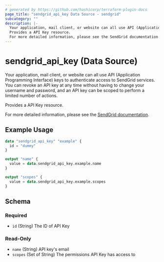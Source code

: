 ```yaml
---
# generated by https://github.com/hashicorp/terraform-plugin-docs
page_title: "sendgrid_api_key Data Source - sendgrid"
subcategory: ""
description: |-
  Your application, mail client, or website can all use API (Application Programming Interface) keys to authenticate access to SendGrid services. You can revoke an API key at any time without having to change your username and password, and an API key can be scoped to perform a limited number of actions.
  Provides a API Key resource.
  For more detailed information, please see the SendGrid documentation https://docs.sendgrid.com/ui/account-and-settings/api-keys.
---
```


# sendgrid_api_key (Data Source)

Your application, mail client, or website can all use API (Application Programming Interface) keys to authenticate access to SendGrid services. You can revoke an API key at any time without having to change your username and password, and an API key can be scoped to perform a limited number of actions.

Provides a API Key resource.

For more detailed information, please see the [SendGrid documentation](https://docs.sendgrid.com/ui/account-and-settings/api-keys).

## Example Usage

```terraform
data "sendgrid_api_key" "example" {
  id = "dummy"
}

output "name" {
  value = data.sendgrid_api_key.example.name
}

output "scopes" {
  value = data.sendgrid_api_key.example.scopes
}
```

<!-- schema generated by tfplugindocs -->
## Schema

### Required

- `id` (String) The ID of API Key

### Read-Only

- `name` (String) API key's email
- `scopes` (Set of String) The permissions API Key has access to
